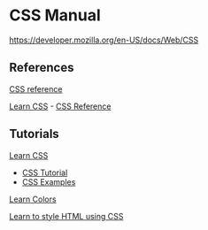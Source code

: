 # CSS Manual

<https://developer.mozilla.org/en-US/docs/Web/CSS>

## References

[CSS reference
](https://developer.mozilla.org/en-US/docs/Web/CSS/Reference)

[Learn CSS](https://www.w3schools.com/css/default.asp) - [CSS Reference](https://www.w3schools.com/cssref/default.asp)

## Tutorials

[Learn CSS](https://www.w3schools.com/css/default.asp)

- [CSS Tutorial](https://www.w3schools.com/css/default.asp)
- [CSS Examples](https://www.w3schools.com/css/css_examples.asp)

[Learn Colors](https://www.w3schools.com/colors/default.asp)

[Learn to style HTML using CSS
](https://developer.mozilla.org/en-US/docs/Learn/CSS)